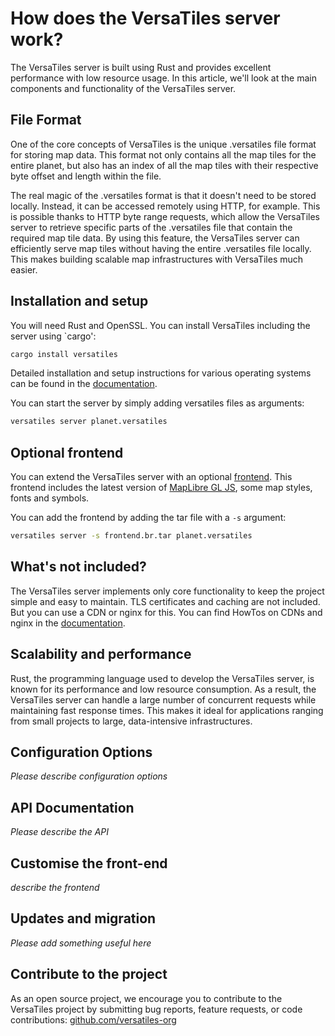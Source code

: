 # How does the VersaTiles server work?

The VersaTiles server is built using Rust and provides excellent performance with low resource usage. In this article, we'll look at the main components and functionality of the VersaTiles server.

## File Format

One of the core concepts of VersaTiles is the unique .versatiles file format for storing map data. This format not only contains all the map tiles for the entire planet, but also has an index of all the map tiles with their respective byte offset and length within the file.

The real magic of the .versatiles format is that it doesn't need to be stored locally. Instead, it can be accessed remotely using HTTP, for example. This is possible thanks to HTTP byte range requests, which allow the VersaTiles server to retrieve specific parts of the .versatiles file that contain the required map tile data. By using this feature, the VersaTiles server can efficiently serve map tiles without having the entire .versatiles file locally. This makes building scalable map infrastructures with VersaTiles much easier.

## Installation and setup

You will need Rust and OpenSSL. You can install VersaTiles including the server using `cargo':
```bash
cargo install versatiles
```

Detailed installation and setup instructions for various operating systems can be found in the [documentation](https://github.com/versatiles-org/versatiles-documentation).

You can start the server by simply adding versatiles files as arguments:
```bash
versatiles server planet.versatiles
```

## Optional frontend

You can extend the VersaTiles server with an optional [frontend](https://github.com/versatiles-org/versatiles-frontend). This frontend includes the latest version of [MapLibre GL JS](https://github.com/maplibre/maplibre-gl-js), some map styles, fonts and symbols.

You can add the frontend by adding the tar file with a `-s` argument:

```bash
versatiles server -s frontend.br.tar planet.versatiles
```

## What's not included?

The VersaTiles server implements only core functionality to keep the project simple and easy to maintain. TLS certificates and caching are not included. But you can use a CDN or nginx for this. You can find HowTos on CDNs and nginx in the [documentation](https://github.com/versatiles-org/versatiles-documentation).

## Scalability and performance

Rust, the programming language used to develop the VersaTiles server, is known for its performance and low resource consumption. As a result, the VersaTiles server can handle a large number of concurrent requests while maintaining fast response times. This makes it ideal for applications ranging from small projects to large, data-intensive infrastructures.

## Configuration Options

*Please describe configuration options*

## API Documentation

*Please describe the API*

## Customise the front-end

*describe the frontend*

## Updates and migration

*Please add something useful here*

## Contribute to the project

As an open source project, we encourage you to contribute to the VersaTiles project by submitting bug reports, feature requests, or code contributions: [github.com/versatiles-org](https://github.com/versatiles-org)
